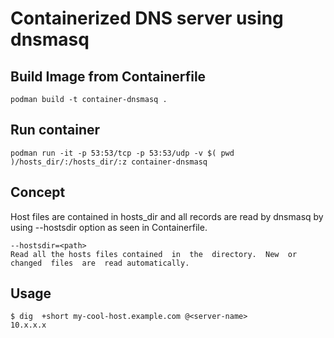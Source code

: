 # Containerized DNS server using dnsmasq

## Build Image from Containerfile
```
podman build -t container-dnsmasq .
```

## Run container
```
podman run -it -p 53:53/tcp -p 53:53/udp -v $( pwd )/hosts_dir/:/hosts_dir/:z container-dnsmasq
```

## Concept
Host files are contained in hosts_dir and all records are read by dnsmasq by using --hostsdir option as seen in Containerfile.
```
--hostsdir=<path>
Read all the hosts files contained  in  the  directory.  New  or changed  files  are  read automatically. 
```

## Usage
```
$ dig  +short my-cool-host.example.com @<server-name>
10.x.x.x
```

